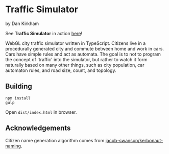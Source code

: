 # Traffic Simulator

by Dan Kirkham

See **Traffic Simulator** in action [here](http://d4n.nl/traffic-sim/)!

WebGL city traffic simulator written in TypeScript. Citizens live in a procedurally generated city and commute between home and work in cars. Cars have simple rules and act as automata. The goal is to not to program the concept of 'traffic' into the simulator, but rather to watch it form naturally based on many other things, such as city population, car automaton rules, and road size, count, and topology.

## Building
```
npm install
gulp
```

Open `dist/index.html` in browser.

## Acknowledgements
Citizen name generation algorithm comes from [jacob-swanson/kerbonaut-naming](https://github.com/jacob-swanson/kerbonaut-naming).

